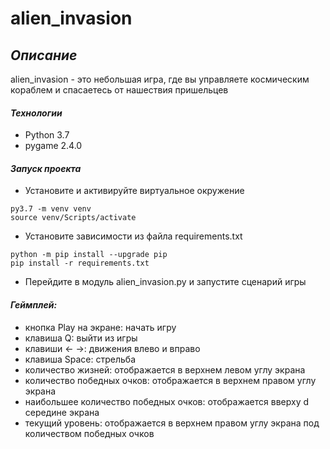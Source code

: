 # alien_invasion
## _Описание_

alien_invasion - это небольшая игра, где вы управляете космическим кораблем и спасаетесь от нашествия пришельцев

#### _Технологии_

- Python 3.7
- pygame 2.4.0

#### _Запуск проекта_

- Установите и активируйте виртуальное окружение
```
py3.7 -m venv venv
source venv/Scripts/activate
```
- Установите зависимости из файла requirements.txt
```
python -m pip install --upgrade pip
pip install -r requirements.txt
```
- Перейдите в модуль alien_invasion.py и запустите сценарий игры

#### _Геймплей:_

- кнопка Play на экране: начать игру
- клавиша Q: выйти из игры
- клавиши <- ->: движения влево и вправо
- клавиша Space: стрельба
- количество жизней: отображается в верхнем левом углу экрана
- количество победных очков: отображается в верхнем правом углу экрана
- наибольшее количество победных очков: отображается вверху d середине экрана
- текущий уровень: отображается в верхнем правом углу экрана под количеством победных очков
